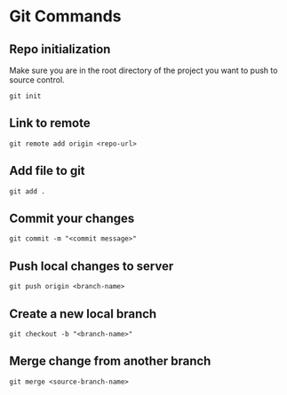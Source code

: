 # Git Commands

## Repo initialization
Make sure you are in the root directory of the project you want to push to source control.
```text
git init
```

## Link to remote
```text
git remote add origin <repo-url>
```

## Add file to git
```text
git add .
```

## Commit your changes
```text
git commit -m "<commit message>"
```

## Push local changes to server
```text
git push origin <branch-name>
```

## Create a new local branch
```text
git checkout -b "<branch-name>"
```

## Merge change from another branch
```text
git merge <source-branch-name>
```